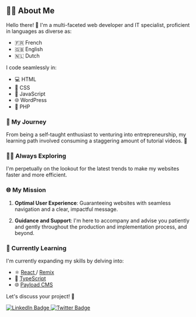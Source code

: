 ## 👨‍💻 About Me

Hello there! 👋 I'm a multi-faceted web developer and IT specialist, proficient in languages as diverse as:

- 🇫🇷 French
- 🇬🇧 English
- 🇳🇱 Dutch

I code seamlessly in:

- 💻 HTML
- 🎨 CSS
- 🚀 JavaScript
- 🌐 WordPress
- 🐘 PHP

### 🚀 My Journey

From being a self-taught enthusiast to venturing into entrepreneurship, my learning path involved consuming a staggering amount of tutorial videos. 🎥

### 🕵️‍♂️ Always Exploring

I'm perpetually on the lookout for the latest trends to make my websites faster and more efficient.

### 🌐 My Mission

1. **Optimal User Experience**: Guaranteeing websites with seamless navigation and a clear, impactful message.

2. **Guidance and Support**: I'm here to accompany and advise you patiently and gently throughout the production and implementation process, and beyond.

### 🌱 Currently Learning

I'm currently expanding my skills by delving into:

- ⚛️ <a href="https://github.com/facebook/react">
    React
  </a> / <a href="https://github.com/remix-run">
    Remix
  </a>
- 📘 <a href="https://github.com/microsoft/TypeScript">
    TypeScript
  </a>
- 🌐 <a href="https://github.com/payloadcms/payload">
    Payload CMS
  </a>

Let's discuss your project! 🚀

<div id="badges">
  <a href="[your-linkedin-URL](https://www.linkedin.com/in/brahimvandenbrande/)">
    <img src="https://img.shields.io/badge/LinkedIn-blue?style=for-the-badge&logo=linkedin&logoColor=white" alt="LinkedIn Badge"/>
  </a>
  <a href="[your-twitter-URL](https://twitter.com/mbilstd)">
    <img src="https://img.shields.io/badge/Twitter-blue?style=for-the-badge&logo=twitter&logoColor=white" alt="Twitter Badge"/>
  </a>
</div>
